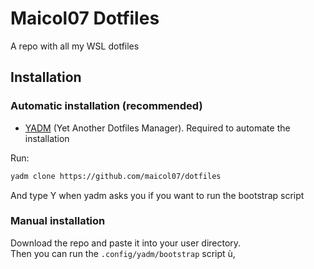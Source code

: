 # Maicol07 Dotfiles

A repo with all my WSL dotfiles

## Installation

### Automatic installation (recommended)

*   [YADM](https://yadm.io/) (Yet Another Dotfiles Manager). Required to automate the installation

Run:

```bash
yadm clone https://github.com/maicol07/dotfiles
```

And type Y when yadm asks you if you want to run the bootstrap script

### Manual installation

Download the repo and paste it into your user directory.  
Then you can run the `.config/yadm/bootstrap` script ù,
